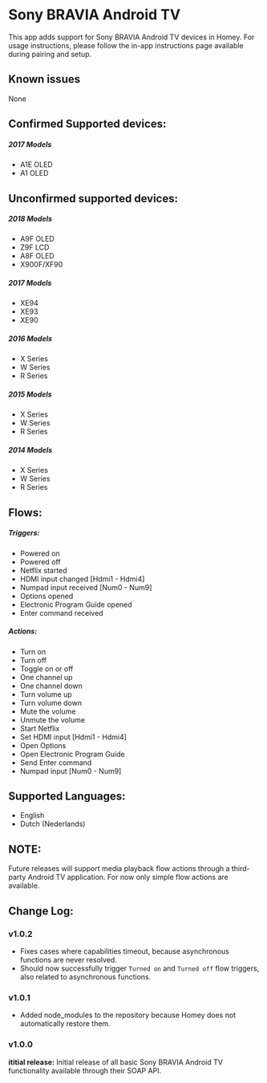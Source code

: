 # Sony BRAVIA Android TV
This app adds support for Sony BRAVIA Android TV devices in Homey. For usage instructions, please follow the in-app instructions page available during pairing and setup.

## Known issues
None

## Confirmed Supported devices:
##### 2017 Models
* A1E OLED
* A1 OLED

## Unconfirmed supported devices:
##### 2018 Models
* A9F OLED
* Z9F LCD
* A8F OLED
* X900F/XF90

##### 2017 Models
* XE94
* XE93
* XE90

##### 2016 Models
* X Series
* W Series
* R Series

##### 2015 Models
* X Series
* W Series
* R Series

##### 2014 Models
* X Series
* W Series
* R Series

## Flows:

##### Triggers:
- Powered on
- Powered off
- Netflix started
- HDMI input changed [Hdmi1 - Hdmi4]
- Numpad input received [Num0 - Num9]
- Options opened
- Electronic Program Guide opened
- Enter command received

##### Actions:
- Turn on
- Turn off
- Toggle on or off
- One channel up
- One channel down
- Turn volume up
- Turn volume down
- Mute the volume
- Unmute the volume
- Start Netflix
- Set HDMI input [Hdmi1 - Hdmi4]
- Open Options
- Open Electronic Program Guide
- Send Enter command
- Numpad input [Num0 - Num9]

## Supported Languages:
* English
* Dutch (Nederlands)

## NOTE:
Future releases will support media playback flow actions through a third-party Android TV application. For now only simple flow actions are available.

## Change Log:

### v1.0.2
- Fixes cases where capabilities timeout, because asynchronous functions are never resolved.
- Should now successfully trigger `Turned on` and `Turned off` flow triggers, also related to asynchronous functions.

### v1.0.1
- Added node_modules to the repository because Homey does not automatically restore them.

### v1.0.0
**ititial release:** Initial release of all basic Sony BRAVIA Android TV functionality available through their SOAP API.
